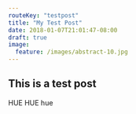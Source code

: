 ```yaml
---
routeKey: "testpost"
title: "My Test Post"
date: 2018-01-07T21:01:47-08:00
draft: true
image:
  feature: /images/abstract-10.jpg
---
```


## This is a test post

HUE HUE hue
